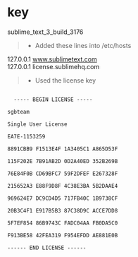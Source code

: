 # key
sublime_text_3_build_3176
> * Added these lines into  /etc/hosts 

127.0.0.1       www.sublimetext.com<br>
127.0.0.1       license.sublimehq.com<br>

> * Used the license key

<code>
  ----- BEGIN LICENSE -----<br>
sgbteam<br>
Single User License<br>
EA7E-1153259<br>
8891CBB9 F1513E4F 1A3405C1 A865D53F<br>
115F202E 7B91AB2D 0D2A40ED 352B269B<br>
76E84F0B CD69BFC7 59F2DFEF E267328F<br>
215652A3 E88F9D8F 4C38E3BA 5B2DAAE4<br>
969624E7 DC9CD4D5 717FB40C 1B9738CF<br>
20B3C4F1 E917B5B3 87C38D9C ACCE7DD8<br>
5F7EF854 86B9743C FADC04AA FB0DA5C0<br>
F913BE58 42FEA319 F954EFDD AE881E0B<br>
------ END LICENSE ------<br>
</code>
